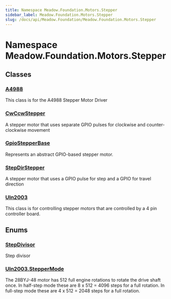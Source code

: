 ```yaml
---
title: Namespace Meadow.Foundation.Motors.Stepper
sidebar_label: Meadow.Foundation.Motors.Stepper
slug: /docs/api/Meadow.Foundation/Meadow.Foundation.Motors.Stepper
---
```

# Namespace Meadow.Foundation.Motors.Stepper
## Classes
### [A4988](../Meadow.Foundation.Motors.Stepper/A4988)
This class is for the A4988 Stepper Motor Driver
### [CwCcwStepper](../Meadow.Foundation.Motors.Stepper/CwCcwStepper)
A stepper motor that uses separate GPIO pulses for clockwise and counter-clockwise movement
### [GpioStepperBase](../Meadow.Foundation.Motors.Stepper/GpioStepperBase)
Represents an abstract GPIO-based stepper motor.
### [StepDirStepper](../Meadow.Foundation.Motors.Stepper/StepDirStepper)
A stepper motor that uses a GPIO pulse for step and a GPIO for travel direction
### [Uln2003](../Meadow.Foundation.Motors.Stepper/Uln2003)
This class is for controlling stepper motors that are controlled by a 4 pin controller board.
## Enums
### [StepDivisor](../Meadow.Foundation.Motors.Stepper/StepDivisor)
Step divisor
### [Uln2003.StepperMode](../Meadow.Foundation.Motors.Stepper/Uln2003.StepperMode)
The 28BYJ-48 motor has 512 full engine rotations to rotate the drive shaft once.
In half-step mode these are 8 x 512 = 4096 steps for a full rotation.
In full-step mode these are 4 x 512 = 2048 steps for a full rotation.
